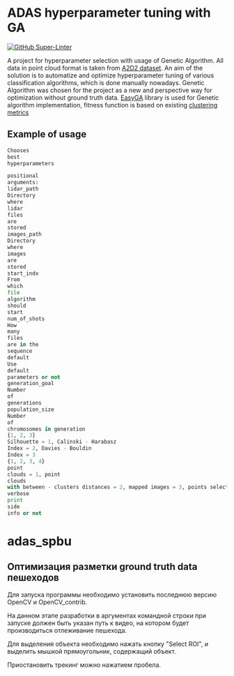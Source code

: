 # ADAS hyperparameter tuning with GA

[![GitHub Super-Linter](https://github.com/tnmtvv/adas_spbu/workflows/Lint%20Code%20Base/badge.svg)](https://github.com/marketplace/actions/super-linter)

A project for hyperparameter selection with usage of Genetic Algorithm.
All data in point cloud format is taken from [A2D2 dataset](https://www.a2d2.audi/a2d2/en.html).
An aim of the solution is to automatize and optimize hyperparameter tuning of various classification algorithms, which
is done manually nowadays.
Genetic Algorithm was chosen for the project as a new and perspective way for optimization without ground truth data.
[EasyGA](https://github.com/danielwilczak101/EasyGA) library is used for Genetic algorithm implementation,
fitness function is based on existing [clustering metrics](https://scikit-learn.org/stable/modules/clustering.html)

## Example of usage

```python
Chooses
best
hyperparameters

positional
arguments:
lidar_path
Directory
where
lidar
files
are
stored
images_path
Directory
where
images
are
stored
start_indx
From
which
file
algorithm
should
start
num_of_shots
How
many
files
are in the
sequence
default
Use
default
parameters or not
generation_goal
Number
of
generations
population_size
Number
of
chromosomes in generation
{1, 2, 3}
Silhouette = 1, Calinski - Harabasz
Index = 2, Davies - Bouldin
Index = 3
{1, 2, 3, 4}
point
clouds = 1, point
clouds
with between - clusters distances = 2, mapped images = 3, points selection mode = 4
verbose
print
side
info or not

```

# adas_spbu

## Оптимизация разметки ground truth data пешеходов

Для запуска программы необходимо установить последнюю версию OpenCV и OpenCV_contrib.

На данном этапе разработки в аргументах командной строки при запуске должен быть указан путь к видео, на котором будет
производиться отлеживание пешехода.

Для выделения объекта необходимо нажать кнопку "Select ROI", и выделить мышкой прямоугольник, содержащий объект.

Приостановить трекинг можно нажатием пробела.
